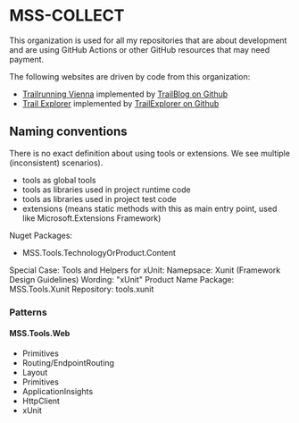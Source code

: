 # MSS-COLLECT

This organization is used for all my repositories that are about development and are using GitHub Actions or other GitHub resources that may need payment.

The following websites are driven by code from this organization:

- [Trailrunning Vienna](https://trailrunningvienna.at) implemented by [TrailBlog on Github](https://github.com/mss-collect/trailblog)
- [Trail Explorer](https://explore.trailrunningvienna.at) implemented by [TrailExplorer on Github](https://github.com/mss-collect/TrailExplorer)


## Naming conventions

There is no exact definition about using tools or extensions.
We see multiple (inconsistent) scenarios).

- tools as global tools
- tools as libraries used in project runtime code
- tools as libraries used in project test code
- extensions (means static methods with this as main entry point, used like Microsoft.Extensions Framework)

Nuget Packages: 

- MSS.Tools.TechnologyOrProduct.Content

Special Case: Tools and Helpers for xUnit:
Namepsace: Xunit (Framework Design Guidelines)
Wording: "xUnit" Product Name
Package: MSS.Tools.Xunit
Repository: tools.xunit

### Patterns

#### MSS.Tools.Web
- Primitives
- Routing/EndpointRouting
- Layout
- Primitives
- ApplicationInsights
- HttpClient
- xUnit
  

